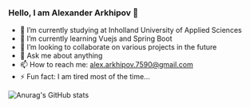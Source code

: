### Hello, I am Alexander Arkhipov 👋

- 🔭 I’m currently studying at Inholland University of Applied Sciences
- 🌱 I’m currently learning Vuejs and Spring Boot
- 👯 I’m looking to collaborate on various projects in the future
- 💬 Ask me about anything
- 📫 How to reach me: alex.arkhipov.7590@gmail.com
- ⚡ Fun fact: I am tired most of the time...

![Anurag's GitHub stats](https://github-readme-stats.vercel.app/api?username=paxer2k&show_icons=true&theme=radical)
